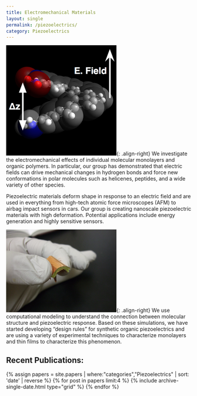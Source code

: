 ```yaml
---
title: Electromechanical Materials
layout: single
permalink: /piezoelectrics/
category: Piezoelectrics
---
```


<img src="/images/helicene-toc-graphic.png" alt="helicene piezoelectric" width="300px"/>{: .align-right}
We investigate the electromechanical effects of individual molecular monolayers and organic polymers. In particular, our group has demonstrated that electric fields can drive mechanical changes in hydrogen bonds and force new conformations in polar molecules such as helicenes, peptides, and a wide variety of other species.

Piezoelectric materials deform shape in response to an electric field and are used in everything from high-tech atomic force microscopes (AFM) to airbag impact sensors in cars. Our group is creating nanoscale piezoelectric materials with high deformation. Potential applications include energy generation and highly sensitive sensors.

<img src="/images/piezo-foam.jpg" alt="helicene piezoelectric" width="300px"/>{: .align-right}
We use computational modeling to understand the connection between molecular structure and piezoelectric response. Based on these simulations, we have started developing “design rules” for synthetic organic piezoelectrics and are using a variety of experimental techniques to characterize monolayers and thin films to characterize this phenomenon.


## Recent Publications:

<div class="grid__wrapper">
  {% assign papers = site.papers | where:"categories","Piezoelectrics" | sort: 'date' | reverse %}
  {% for post in papers limit:4 %}
      {% include archive-single-date.html type="grid" %}
  {% endfor %}
</div>

